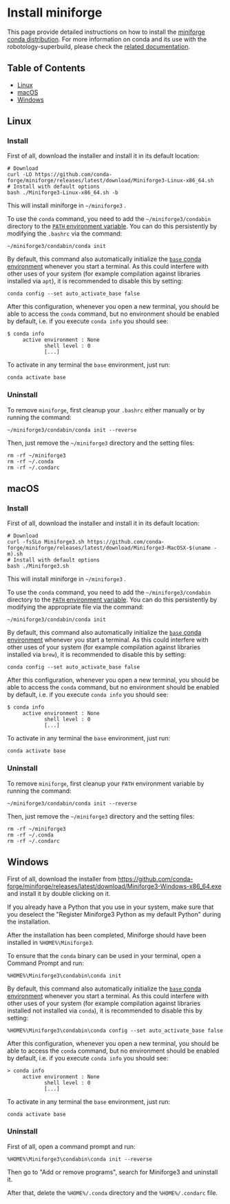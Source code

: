 # Install miniforge

This page provide detailed instructions on how to install the [miniforge conda distribution](https://github.com/conda-forge/miniforge). 
For more information on conda and its use with the robotology-superbuild, please check the [related documentation](conda-forge.md).

## Table of Contents

* [Linux](#linux)
* [macOS](#macos)
* [Windows](#windows)

## Linux

### Install
First of all, download the installer and install it in its default location:
~~~
# Download
curl -LO https://github.com/conda-forge/miniforge/releases/latest/download/Miniforge3-Linux-x86_64.sh
# Install with default options
bash ./Miniforge3-Linux-x86_64.sh -b
~~~
This will install miniforge in `~/miniforge3` .

To use the `conda` command, you need to add the `~/miniforge3/condabin` directory to the [`PATH` environment variable](https://en.wikipedia.org/wiki/PATH_(variable)). 
You can do this persistently by modifying the `.bashrc` via the command: 
~~~
~/miniforge3/condabin/conda init
~~~

By default, this command also automatically initialize the [`base` conda environment](https://conda.io/projects/conda/en/latest/user-guide/tasks/manage-environments.html#activating-an-environment) whenever you start a terminal.
As this could interfere with other uses of your system (for example compilation against libraries installed via `apt`), it is recommended to disable this by setting:
~~~
conda config --set auto_activate_base false
~~~

After this configuration, whenever you open a new terminal, you should be able to access the `conda` command, but no environment should be enabled by default, i.e. if you execute `conda info` you should see:
~~~
$ conda info
     active environment : None
            shell level : 0
            [...]
~~~

To activate in any terminal the `base` environment, just run:
~~~
conda activate base
~~~

### Uninstall
To remove `miniforge`, first cleanup your `.bashrc` either manually or by running the command:
~~~
~/miniforge3/condabin/conda init --reverse
~~~
Then, just remove the `~/miniforge3` directory and the setting files:
~~~
rm -rf ~/miniforge3
rm -rf ~/.conda
rm -rf ~/.condarc
~~~


## macOS

### Install
First of all, download the installer and install it in its default location:
~~~
# Download
curl -fsSLo Miniforge3.sh https://github.com/conda-forge/miniforge/releases/latest/download/Miniforge3-MacOSX-$(uname -m).sh
# Install with default options
bash ./Miniforge3.sh
~~~
This will install miniforge in `~/miniforge3` .

To use the `conda` command, you need to add the `~/miniforge3/condabin` directory to the [`PATH` environment variable](https://en.wikipedia.org/wiki/PATH_(variable)). 
You can do this persistently by modifying the appropriate file via the command: 
~~~
~/miniforge3/condabin/conda init
~~~

By default, this command also automatically initialize the [`base` conda environment](https://conda.io/projects/conda/en/latest/user-guide/tasks/manage-environments.html#activating-an-environment) whenever you start a terminal.
As this could interfere with other uses of your system (for example compilation against libraries installed via `brew`), it is recommended to disable this by setting:
~~~
conda config --set auto_activate_base false
~~~

After this configuration, whenever you open a new terminal, you should be able to access the `conda` command, but no environment should be enabled by default, i.e. if you execute `conda info` you should see:
~~~
$ conda info
     active environment : None
            shell level : 0
            [...]
~~~

To activate in any terminal the `base` environment, just run:
~~~
conda activate base
~~~

### Uninstall
To remove `miniforge`, first cleanup your `PATH` environment variable by running the command:
~~~
~/miniforge3/condabin/conda init --reverse
~~~
Then, just remove the `~/miniforge3` directory and the setting files:
~~~
rm -rf ~/miniforge3
rm -rf ~/.conda
rm -rf ~/.condarc
~~~

## Windows

First of all, download the installer from https://github.com/conda-forge/miniforge/releases/latest/download/Miniforge3-Windows-x86_64.exe and install it by double clicking on it.

If you already have a Python that you use in your system, make sure that you deselect the "Register Miniforge3 Python as my default Python" during the installation.

After the installation has been completed, Miniforge should have been installed in `%HOME%\Miniforge3`.

To ensure that the `conda` binary can be used in your terminal, open a Command Prompt and run:
~~~
%HOME%\Miniforge3\condabin\conda init
~~~

By default, this command also automatically initialize the [`base` conda environment](https://conda.io/projects/conda/en/latest/user-guide/tasks/manage-environments.html#activating-an-environment) whenever you start a terminal.
As this could interfere with other uses of your system (for example compilation against libraries installed not installed via `conda`), it is recommended to disable this by setting:
~~~
%HOME%\Miniforge3\condabin\conda config --set auto_activate_base false
~~~

After this configuration, whenever you open a new terminal, you should be able to access the `conda` command, but no environment should be enabled by default, i.e. if you execute `conda info` you should see:
~~~
> conda info
     active environment : None
            shell level : 0
            [...]
~~~

To activate in any terminal the `base` environment, just run:
~~~
conda activate base
~~~

### Uninstall
First of all, open a command prompt and run:
~~~
%HOME%\Miniforge3\condabin\conda init --reverse
~~~

Then go to "Add or remove programs", search for Miniforge3 and uninstall it.

After that, delete the `%HOME%/.conda` directory and the `%HOME%/.condarc` file.
